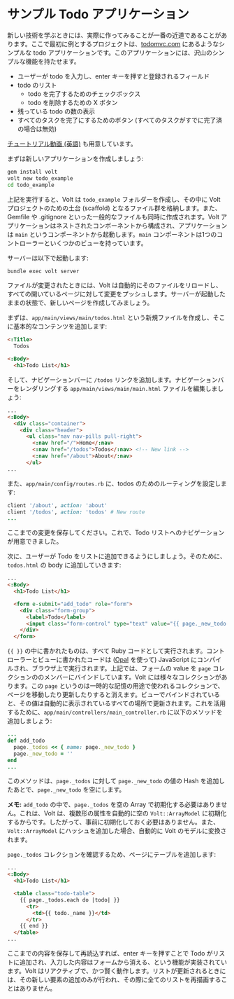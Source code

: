 # サンプル Todo アプリケーション

新しい技術を学ぶときには、実際に作ってみることが一番の近道であることがあります。ここで最初に例とするプロジェクトは、[todomvc.com](http://todomvc.com/) にあるようなシンプルな todo アプリケーションです。このアプリケーションには、沢山のシンプルな機能を持たせます。

- ユーザーが todo を入力し、enter キーを押すと登録されるフィールド
- todo のリスト
    - todo を完了するためのチェックボックス
    - todo を削除するための X ボタン
- 残っている todo の数の表示
- すべてのタスクを完了にするためのボタン (すべてのタスクがすでに完了済の場合は無効)

[チュートリアル動画 (英語)](https://www.youtube.com/watch?v=Tg-EtRnMz7o) も用意しています。

まずは新しいアプリケーションを作成しましょう:

```bash
gem install volt
volt new todo_example
cd todo_example
```

上記を実行すると、Volt は ```todo_example``` フォルダーを作成し、その中に Volt プロジェクトのための土台 (scaffold) となるファイル群を格納します。また、Gemfile や .gitignore といった一般的なファイルも同時に作成されます。Volt アプリケーションはネストされたコンポーネントから構成され、アプリケーションは `main` というコンポーネントから起動します。`main` コンポーネントは1つのコントローラーといくつかのビューを持っています。

サーバーは以下で起動します:

```bash
bundle exec volt server
```

ファイルが変更されたときには、Volt は自動的にそのファイルをリロードし、すべての開いているページに対して変更をプッシュします。サーバーが起動したままの状態で、新しいページを作成してみましょう。

まずは、`app/main/views/main/todos.html` という新規ファイルを作成し、そこに基本的なコンテンツを追加します:


```html
<:Title>
  Todos

<:Body>
  <h1>Todo List</h1>
```

そして、ナビゲーションバーに `/todos` リンクを追加します。ナビゲーションバーをレンダリングする `app/main/views/main/main.html` ファイルを編集しましょう:


```html
...
<:Body>
  <div class="container">
    <div class="header">
      <ul class="nav nav-pills pull-right">
        <:nav href="/">Home</:nav>
        <:nav href="/todos">Todos</:nav> <!-- New link -->
        <:nav href="/about">About</:nav>
      </ul>
...
```

また、`app/main/config/routes.rb` に、todos のためのルーティングを設定します:
```ruby
client '/about', action: 'about'
client '/todos', action: 'todos' # New route
...
```

ここまでの変更を保存してください。これで、Todo リストへのナビゲーションが用意できました。

次に、ユーザーが Todo をリストに追加できるようにしましょう。そのために、`todos.html` の body に追加していきます:


```html
...
<:Body>
  <h1>Todo List</h1>

  <form e-submit="add_todo" role="form">
    <div class="form-group">
      <label>Todo</label>
      <input class="form-control" type="text" value="{{ page._new_todo }}" />
    </div>
  </form>
```

`{{ }}` の中に書かれたものは、すべて Ruby コードとして実行されます。コントローラーとビューに書かれたコードは ([Opal](http://opalrb.org/) を使って) JavaScript にコンパイルされ、ブラウザ上で実行されます。上記では、フォームの value を `page` コレクションののメンバーにバインドしています。Volt には様々なコレクションがあります。この `page` というのは一時的な記憶の用途で使われるコレクションで、ページを移動したり更新したりすると消えます。ビューでバインドされていると、その値は自動的に表示されているすべての場所で更新されます。これを活用するために、`app/main/controllers/main_controller.rb` に以下のメソッドを追加しましょう:


```ruby
...
def add_todo
  page._todos << { name: page._new_todo }
  page._new_todo = ''
end
...
```

このメソッドは、`page._todos` に対して `page._new_todo` の値の Hash を追加したあとで、`page._new_todo` を空にします。

**メモ:** `add_todo` の中で、`page._todos` を空の Array で初期化する必要はありません。これは、Volt は、複数形の属性を自動的に空の `Volt::ArrayModel` に初期化するからです。したがって、事前に初期化しておく必要はありません。また、```Volt::ArrayModel``` にハッシュを追加した場合、自動的に Volt のモデルに変換されます。

`page._todos` コレクションを確認するため、ページにテーブルを追加します:

```html
...
<:Body>
  <h1>Todo List</h1>

  <table class="todo-table">
    {{ page._todos.each do |todo| }}
      <tr>
        <td>{{ todo._name }}</td>
      </tr>
    {{ end }}
  </table>
...
```

ここまでの内容を保存して再読込すれば、enter キーを押すことで Todo がリストに追加され、入力した内容はフォームから消える、という機能が実装されています。Volt はリアクティブで、かつ賢く動作します。リストが更新されるときには、その新しい要素の追加のみが行われ、その際に全てのリストを再描画することはありません。

